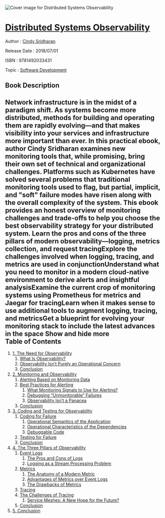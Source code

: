 ![Cover image for Distributed Systems Observability](https://imgdetail.ebookreading.net/cover/cover/software_development/EB9781492033431.jpg)

[Distributed Systems Observability](https://ebookreading.net/view/book/Distributed+Systems+Observability-EB9781492033431_1.html "Distributed Systems Observability")
====================================================================================================================

Author : [Cindy Sridharan](https://ebookreading.net/search/author/Cindy+Sridharan)

Release Date : 2018/07/01

ISBN : 9781492033431

Topic : [Software Development](https://ebookreading.net/search/category/software-development)

Book Description
-----------------

 Network infrastructure is in the midst of a paradigm shift. As systems become more distributed, methods for building and operating them are rapidly evolving—and that makes visibility into your services and infrastructure more important than ever. In this practical ebook, author Cindy Sridharan examines new monitoring tools that, while promising, bring their own set of technical and organizational challenges.
Platforms such as Kubernetes have solved several problems that traditional monitoring tools used to flag, but partial, implicit, and "soft" failure modes have risen along with the overall complexity of the system. This ebook provides an honest overview of monitoring challenges and trade-offs to help you choose the best observability strategy for your distributed system.
Learn the pros and cons of the three pillars of modern observability—logging, metrics collection, and request tracingExplore the challenges involved when logging, tracing, and metrics are used in conjunctionUnderstand what you need to monitor in a modern cloud-native environment to derive alerts and insightful analysisExamine the current crop of monitoring systems using Prometheus for metrics and Jaegar for tracingLearn when it makes sense to use additional tools to augment logging, tracing, and metricsGet a blueprint for evolving your monitoring stack to include the latest advances in the space        Show and hide more                
Table of Contents
-----------------

1. [1. The Need for Observability](https://ebookreading.net/view/book/Distributed+Systems+Observability-EB9781492033431_4.html#idm140608971259104)
    1. [What Is Observability?](https://ebookreading.net/view/book/Distributed+Systems+Observability-EB9781492033431_4.html#idm140608971251280)
    1. [Observability Isn’t Purely an Operational Concern](https://ebookreading.net/view/book/Distributed+Systems+Observability-EB9781492033431_4.html#idm140608971234704)
    1. [Conclusion](https://ebookreading.net/view/book/Distributed+Systems+Observability-EB9781492033431_4.html#idm140608971234448)
1. [2. Monitoring and Observability](https://ebookreading.net/view/book/Distributed+Systems+Observability-EB9781492033431_5.html#idm140608971227312)
    1. [Alerting Based on Monitoring Data](https://ebookreading.net/view/book/Distributed+Systems+Observability-EB9781492033431_5.html#idm140608971217184)
    1. [Best Practices for Alerting](https://ebookreading.net/view/book/Distributed+Systems+Observability-EB9781492033431_5.html#idm140608971192208)
        1. [What Monitoring Signals to Use for Alerting?](https://ebookreading.net/view/book/Distributed+Systems+Observability-EB9781492033431_5.html#idm140608971207440)
        1. [Debugging “Unmonitorable” Failures](https://ebookreading.net/view/book/Distributed+Systems+Observability-EB9781492033431_5.html#idm140608971186000)
        1. [Observability Isn’t a Panacea](https://ebookreading.net/view/book/Distributed+Systems+Observability-EB9781492033431_5.html#idm140608971197568)
    1. [Conclusion](https://ebookreading.net/view/book/Distributed+Systems+Observability-EB9781492033431_5.html#idm140608971196096)
1. [3. Coding and Testing for Observability](https://ebookreading.net/view/book/Distributed+Systems+Observability-EB9781492033431_6.html#idm140608971227008)
    1. [Coding for Failure](https://ebookreading.net/view/book/Distributed+Systems+Observability-EB9781492033431_6.html#idm140608971169536)
        1. [Operational Semantics of the Application](https://ebookreading.net/view/book/Distributed+Systems+Observability-EB9781492033431_6.html#idm140608971163696)
        1. [Operational Characteristics of the Dependencies](https://ebookreading.net/view/book/Distributed+Systems+Observability-EB9781492033431_6.html#idm140608971150832)
        1. [Debuggable Code](https://ebookreading.net/view/book/Distributed+Systems+Observability-EB9781492033431_6.html#idm140608971145856)
    1. [Testing for Failure](https://ebookreading.net/view/book/Distributed+Systems+Observability-EB9781492033431_6.html#idm140608971165424)
    1. [Conclusion](https://ebookreading.net/view/book/Distributed+Systems+Observability-EB9781492033431_6.html#idm140608971152240)
1. [4. The Three Pillars of Observability](https://ebookreading.net/view/book/Distributed+Systems+Observability-EB9781492033431_7.html#idm140608971117488)
    1. [Event Logs](https://ebookreading.net/view/book/Distributed+Systems+Observability-EB9781492033431_7.html#idm140608971125104)
        1. [The Pros and Cons of Logs](https://ebookreading.net/view/book/Distributed+Systems+Observability-EB9781492033431_7.html#idm140608971113888)
        1. [Logging as a Stream Processing Problem](https://ebookreading.net/view/book/Distributed+Systems+Observability-EB9781492033431_7.html#idm140608971038512)
    1. [Metrics](https://ebookreading.net/view/book/Distributed+Systems+Observability-EB9781492033431_7.html#idm140608971129680)
        1. [The Anatomy of a Modern Metric](https://ebookreading.net/view/book/Distributed+Systems+Observability-EB9781492033431_7.html#idm140608971017728)
        1. [Advantages of Metrics over Event Logs](https://ebookreading.net/view/book/Distributed+Systems+Observability-EB9781492033431_7.html#idm140608971015744)
        1. [The Drawbacks of Metrics](https://ebookreading.net/view/book/Distributed+Systems+Observability-EB9781492033431_7.html#idm140608971011616)
    1. [Tracing](https://ebookreading.net/view/book/Distributed+Systems+Observability-EB9781492033431_7.html#idm140608971000864)
    1. [The Challenges of Tracing](https://ebookreading.net/view/book/Distributed+Systems+Observability-EB9781492033431_7.html#idm140608971007184)
        1. [Service Meshes: A New Hope for the Future?](https://ebookreading.net/view/book/Distributed+Systems+Observability-EB9781492033431_7.html#idm140608970962416)
    1. [Conclusion](https://ebookreading.net/view/book/Distributed+Systems+Observability-EB9781492033431_7.html#idm140608970959328)
1. [5. Conclusion](https://ebookreading.net/view/book/Distributed+Systems+Observability-EB9781492033431_8.html#idm140608970955872)
